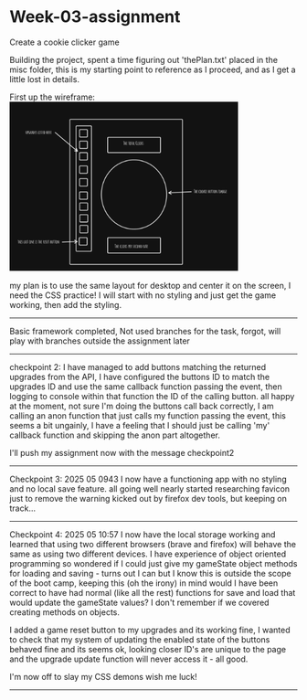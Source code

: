 # Week-03-assignment

Create a cookie clicker game

Building the project, spent a time figuring out 'thePlan.txt' placed in the misc folder, this is my starting point to reference as I proceed, and as I get a little lost in details.

First up the wireframe:<br>
<img src="./misc/CookieClickerWireframe.png" width="400">

my plan is to use the same layout for desktop and center it on the screen, I need the CSS practice!
I will start with no styling and just get the game working, then add the styling.

---

Basic framework completed, Not used branches for the task, forgot, will play with branches outside the assignment later

---

checkpoint 2: I have managed to add buttons matching the returned upgrades from the API, I have configured the buttons ID to match the upgrades ID and use the same callback function passing the event, then logging to console within that function the ID of the calling button.
all happy at the moment, not sure I'm doing the buttons call back correctly, I am calling an anon function that just calls my function passing the event, this seems a bit ungainly, I have a feeling that I should just be calling 'my' callback function and skipping the anon part altogether.

I'll push my assignment now with the message checkpoint2

---

Checkpoint 3: 2025 05 0943
I now have a functioning app with no styling and no local save feature.
all going well nearly started researching favicon just to remove the warning kicked out by firefox dev tools, but keeping on track...

---

Checkpoint 4: 2025 05 10:57
I now have the local storage working and learned that using two different browsers (brave and firefox) will behave the same as using two different devices.
I have experience of object oriented programming so wondered if I could just give my gameState object methods for loading and saving - turns out I can but I know this is outside the scope of the boot camp, keeping this (oh the irony) in mind would I have been correct to have had normal (like all the rest) functions for save and load that would update the gameState values? I don't remember if we covered creating methods on objects.

I added a game reset button to my upgrades and its working fine, I wanted to check that my system of updating the enabled state of the buttons behaved fine and its seems ok, looking closer ID's are unique to the page and the upgrade update function will never access it - all good.

I'm now off to slay my CSS demons wish me luck!

---
